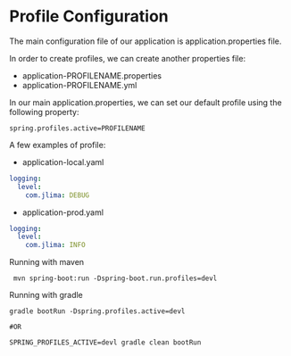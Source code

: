 # Profile Configuration

The main configuration file of our application is application.properties file.

In order to create profiles, we can create another properties file:
- application-PROFILENAME.properties 
- application-PROFILENAME.yml 

In our main application.properties, we can set our default profile using the following property:
```properties
spring.profiles.active=PROFILENAME
```

A few examples of profile:
- application-local.yaml
```yaml
logging:
  level:
    com.jlima: DEBUG
```

- application-prod.yaml
```yaml
logging:
  level:
    com.jlima: INFO
```

Running with maven
```shell
 mvn spring-boot:run -Dspring-boot.run.profiles=devl
```

Running with gradle

```shell
gradle bootRun -Dspring.profiles.active=devl

#OR

SPRING_PROFILES_ACTIVE=devl gradle clean bootRun
```
